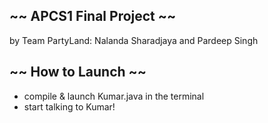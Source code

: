 ~~ APCS1 Final Project ~~
------------------------------------
by Team PartyLand: Nalanda Sharadjaya and Pardeep Singh

~~ How to Launch ~~
-----------------------------
* compile & launch Kumar.java in the terminal
* start talking to Kumar!